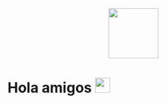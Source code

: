 <div id="header" align="center">
  <img src="https://i.pinimg.com/736x/25/37/25/2537252d0dbd0fd09f1cea868be20d41.jpg" width="100"/>
</div>


        
<h1>
  Hola amigos
  <img src="https://media.giphy.com/media/hvRJCLFzcasrR4ia7z/giphy.gif" width="30px"/>
</h1>

    


